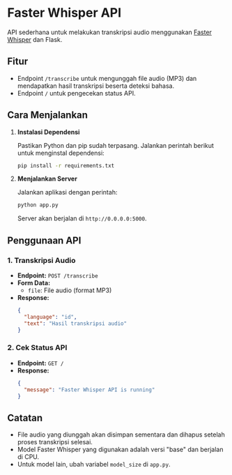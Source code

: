 # Faster Whisper API

API sederhana untuk melakukan transkripsi audio menggunakan [Faster Whisper](https://github.com/guillaumekln/faster-whisper) dan Flask.

## Fitur

- Endpoint `/transcribe` untuk mengunggah file audio (MP3) dan mendapatkan hasil transkripsi beserta deteksi bahasa.
- Endpoint `/` untuk pengecekan status API.

## Cara Menjalankan

1. **Instalasi Dependensi**

   Pastikan Python dan pip sudah terpasang. Jalankan perintah berikut untuk menginstal dependensi:

   ```bash
   pip install -r requirements.txt
   ```

2. **Menjalankan Server**

   Jalankan aplikasi dengan perintah:

   ```bash
   python app.py
   ```

   Server akan berjalan di `http://0.0.0.0:5000`.

## Penggunaan API

### 1. Transkripsi Audio

- **Endpoint:** `POST /transcribe`
- **Form Data:**
  - `file`: File audio (format MP3)
- **Response:**
  ```json
  {
    "language": "id",
    "text": "Hasil transkripsi audio"
  }
  ```

### 2. Cek Status API

- **Endpoint:** `GET /`
- **Response:**
  ```json
  {
    "message": "Faster Whisper API is running"
  }
  ```

## Catatan

- File audio yang diunggah akan disimpan sementara dan dihapus setelah proses transkripsi selesai.
- Model Faster Whisper yang digunakan adalah versi "base" dan berjalan di CPU.
- Untuk model lain, ubah variabel `model_size` di `app.py`.
